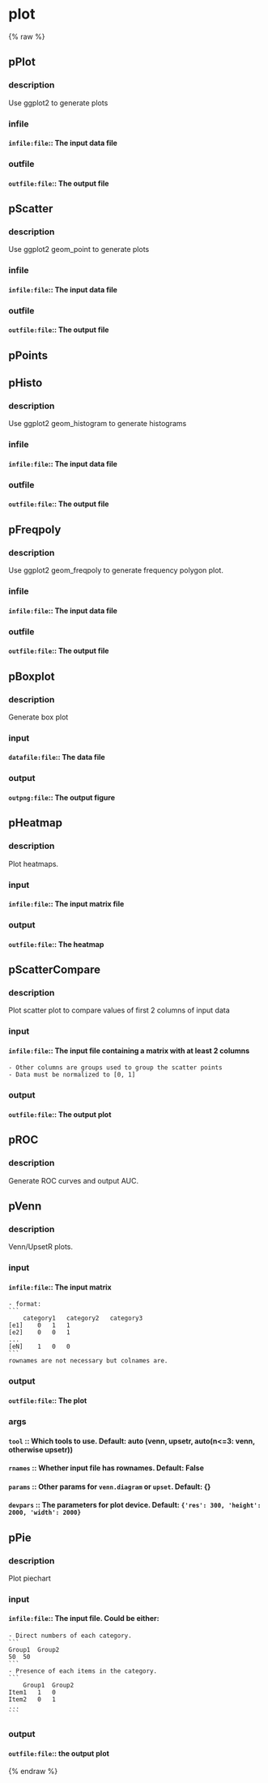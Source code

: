 # plot
<!-- toc -->
{% raw %}

## pPlot

### description
Use ggplot2 to generate plots

### infile
#### `infile:file`:: The input data file  

### outfile
#### `outfile:file`:: The output file  

## pScatter

### description
Use ggplot2 geom_point to generate plots

### infile
#### `infile:file`:: The input data file  

### outfile
#### `outfile:file`:: The output file  

## pPoints

## pHisto

### description
Use ggplot2 geom_histogram to generate histograms

### infile
#### `infile:file`:: The input data file  

### outfile
#### `outfile:file`:: The output file  

## pFreqpoly

### description
Use ggplot2 geom_freqpoly to generate frequency polygon plot.

### infile
#### `infile:file`:: The input data file  

### outfile
#### `outfile:file`:: The output file  

## pBoxplot

### description
Generate box plot

### input
#### `datafile:file`:: The data file  

### output
#### `outpng:file`:: The output figure  

## pHeatmap

### description
Plot heatmaps.

### input
#### `infile:file`:: The input matrix file  

### output
#### `outfile:file`:: The heatmap  

## pScatterCompare

### description
Plot scatter plot to compare values of first 2 columns of input data

### input
#### `infile:file`:: The input file containing a matrix with at least 2 columns  
	- Other columns are groups used to group the scatter points
	- Data must be normalized to [0, 1]

### output
#### `outfile:file`:: The output plot  

## pROC

### description
Generate ROC curves and output AUC.

## pVenn

### description
Venn/UpsetR plots.

### input
#### `infile:file`:: The input matrix  
	- format:
	```
		category1	category2	category3
	[e1]	0	1	1
	[e2]	0	0	1
	...
	[eN]	1	0	0
	```
	rownames are not necessary but colnames are.

### output
#### `outfile:file`:: The plot  

### args
#### `tool`    :: Which tools to use. Default: auto (venn, upsetr, auto(n<=3: venn, otherwise upsetr))  
#### `rnames`  :: Whether input file has rownames. Default: False  
#### `params`  :: Other params for `venn.diagram` or `upset`. Default: {}  
#### `devpars` :: The parameters for plot device. Default: `{'res': 300, 'height': 2000, 'width': 2000}`  

## pPie

### description
Plot piechart

### input
#### `infile:file`:: The input file. Could be either:  
	- Direct numbers of each category.
	```
	Group1	Group2
	50	50
	```
	- Presence of each items in the category.
	```
		Group1	Group2
	Item1	1	0
	Item2	0	1
	...
	```

### output
#### `outfile:file`:: the output plot  
{% endraw %}
